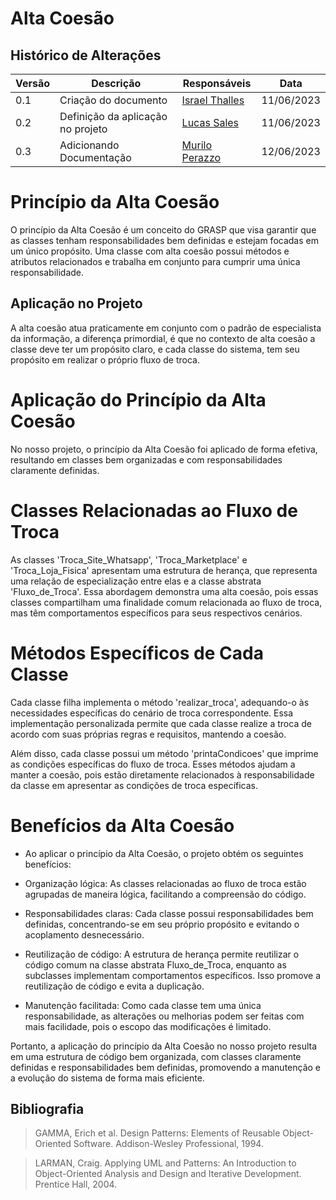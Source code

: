 # Alta Coesão

## Histórico de Alterações

| Versão | Descrição                           | Responsáveis                                 | Data       |
| ------ | ----------------------------------- | -------------------------------------------- | ---------- |
| 0.1    | Criação do documento | [Israel Thalles](https://github.com/israelthalles) | 11/06/2023 |
| 0.2    | Definição da aplicação no projeto | [Lucas Sales](https://github.com/lux-sales) | 11/06/2023 |
| 0.3    | Adicionando Documentação | [Murilo Perazzo](https://github.com/murilopbs) | 12/06/2023 |

# Princípio da Alta Coesão
O princípio da Alta Coesão é um conceito do GRASP que visa garantir que as classes tenham responsabilidades bem definidas e estejam focadas em um único propósito. Uma classe com alta coesão possui métodos e atributos relacionados e trabalha em conjunto para cumprir uma única responsabilidade.

## Aplicação no Projeto
A alta coesão atua praticamente em conjunto com o padrão de especialista da informação, a diferença primordial, é que no contexto de alta coesão a classe deve ter um propósito claro, e cada classe do sistema, tem seu propósito em realizar o próprio fluxo de troca.
# Aplicação do Princípio da Alta Coesão
No nosso projeto, o princípio da Alta Coesão foi aplicado de forma efetiva, resultando em classes bem organizadas e com responsabilidades claramente definidas.

# Classes Relacionadas ao Fluxo de Troca
As classes 'Troca_Site_Whatsapp', 'Troca_Marketplace' e 'Troca_Loja_Fisica' apresentam uma estrutura de herança, que representa uma relação de especialização entre elas e a classe abstrata 'Fluxo_de_Troca'. Essa abordagem demonstra uma alta coesão, pois essas classes compartilham uma finalidade comum relacionada ao fluxo de troca, mas têm comportamentos específicos para seus respectivos cenários.

# Métodos Específicos de Cada Classe
Cada classe filha implementa o método 'realizar_troca', adequando-o às necessidades específicas do cenário de troca correspondente. Essa implementação personalizada permite que cada classe realize a troca de acordo com suas próprias regras e requisitos, mantendo a coesão.

Além disso, cada classe possui um método 'printaCondicoes' que imprime as condições específicas do fluxo de troca. Esses métodos ajudam a manter a coesão, pois estão diretamente relacionados à responsabilidade da classe em apresentar as condições de troca específicas.

# Benefícios da Alta Coesão
- Ao aplicar o princípio da Alta Coesão, o projeto obtém os seguintes benefícios:

- Organização lógica: As classes relacionadas ao fluxo de troca estão agrupadas de maneira lógica, facilitando a compreensão do código.

- Responsabilidades claras: Cada classe possui responsabilidades bem definidas, concentrando-se em seu próprio propósito e evitando o acoplamento desnecessário.

- Reutilização de código: A estrutura de herança permite reutilizar o código comum na classe abstrata Fluxo_de_Troca, enquanto as subclasses implementam comportamentos específicos. Isso promove a reutilização de código e evita a duplicação.

- Manutenção facilitada: Como cada classe tem uma única responsabilidade, as alterações ou melhorias podem ser feitas com mais facilidade, pois o escopo das modificações é limitado.

Portanto, a aplicação do princípio da Alta Coesão no nosso projeto resulta em uma estrutura de código bem organizada, com classes claramente definidas e responsabilidades bem definidas, promovendo a manutenção e a evolução do sistema de forma mais eficiente.

## Bibliografia
> GAMMA, Erich et al. Design Patterns: Elements of Reusable Object-Oriented Software. Addison-Wesley Professional, 1994.

> LARMAN, Craig. Applying UML and Patterns: An Introduction to Object-Oriented Analysis and Design and Iterative Development. Prentice Hall, 2004.

